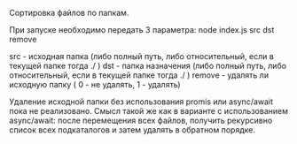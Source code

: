 Сортировка файлов по папкам.

При запуске необходимо передать 3 параметра:
node index.js src dst remove

src - исходная папка (либо полный путь, либо относительный, если в текущей папке тогда ./ )
dst - папка назначения (либо полный путь, либо относительный, если в текущей папке тогда ./ )
remove - удалять ли исходную папку ( 0 - не удалять, 1 - удалять)

Удаление исходной папки без использования promis или async/await пока не реализовано.
Смысл такой же как в варианте с использованием  async/await: после перемещения всех файлов, получить рекурсивно список всех подкаталогов и затем удалять в обратном порядке.
